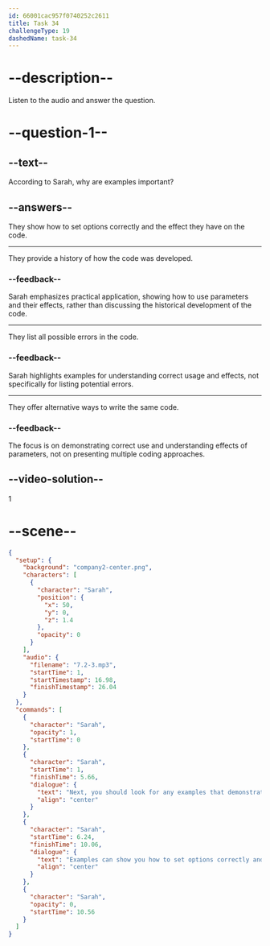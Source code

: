 ```yaml
---
id: 66001cac957f0740252c2611
title: Task 34
challengeType: 19
dashedName: task-34
---
```


<!-- (Audio) Sarah: Next, you should look for any examples that demonstrate how to use these parameters in practice. Examples can show you how to set options correctly and what effect they have on the code. -->

# --description--

Listen to the audio and answer the question.

# --question-1--

## --text--

According to Sarah, why are examples important?

## --answers--

They show how to set options correctly and the effect they have on the code.

---

They provide a history of how the code was developed.

### --feedback--

Sarah emphasizes practical application, showing how to use parameters and their effects, rather than discussing the historical development of the code.

---

They list all possible errors in the code.

### --feedback--

Sarah highlights examples for understanding correct usage and effects, not specifically for listing potential errors.

---

They offer alternative ways to write the same code.

### --feedback--

The focus is on demonstrating correct use and understanding effects of parameters, not on presenting multiple coding approaches.

## --video-solution--

1

# --scene--

```json
{
  "setup": {
    "background": "company2-center.png",
    "characters": [
      {
        "character": "Sarah",
        "position": {
          "x": 50,
          "y": 0,
          "z": 1.4
        },
        "opacity": 0
      }
    ],
    "audio": {
      "filename": "7.2-3.mp3",
      "startTime": 1,
      "startTimestamp": 16.98,
      "finishTimestamp": 26.04
    }
  },
  "commands": [
    {
      "character": "Sarah",
      "opacity": 1,
      "startTime": 0
    },
    {
      "character": "Sarah",
      "startTime": 1,
      "finishTime": 5.66,
      "dialogue": {
        "text": "Next, you should look for any examples that demonstrate how to use these parameters in practice.",
        "align": "center"
      }
    },
    {
      "character": "Sarah",
      "startTime": 6.24,
      "finishTime": 10.06,
      "dialogue": {
        "text": "Examples can show you how to set options correctly and what effect they have on the code.",
        "align": "center"
      }
    },
    {
      "character": "Sarah",
      "opacity": 0,
      "startTime": 10.56
    }
  ]
}
```

